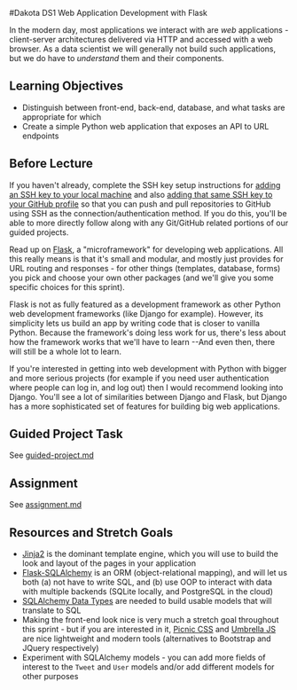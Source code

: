 #Dakota DS1 Web Application Development with Flask

In the modern day, most applications we interact with are *web* applications -
client-server architectures delivered via HTTP and accessed with a web browser.
As a data scientist we will generally not build such applications, but we do
have to *understand* them and their components.

## Learning Objectives

- Distinguish between front-end, back-end, database, and what tasks are
  appropriate for which
- Create a simple Python web application that exposes an API to URL endpoints

## Before Lecture

If you haven't already, complete the SSH key setup instructions for [adding an SSH key to your local machine](https://docs.github.com/en/authentication/connecting-to-github-with-ssh/generating-a-new-ssh-key-and-adding-it-to-the-ssh-agent) and also [adding that same SSH key to your GitHub profile](https://docs.github.com/en/authentication/connecting-to-github-with-ssh/adding-a-new-ssh-key-to-your-github-account) so that you can push and pull repositories to GitHub using SSH as the connection/authentication method. If you do this, you'll be able to more directly follow along with any Git/GitHub related portions of our guided projects. 

Read up on [Flask](http://flask.pocoo.org/), a "microframework" for developing
web applications. All this really means is that it's small and modular, and
mostly just provides for URL routing and responses - for other things
(templates, database, forms) you pick and choose your own other packages (and
we'll give you some specific choices for this sprint).

Flask is not as fully featured as a development framework as other Python web development frameworks (like Django for example). However, its simplicity lets us build an app by writing code that is closer to vanilla Python. Because the framework's doing less work for us, there's less about how the framework works that we'll have to learn --And even then, there will still be a whole lot to learn.

If you're interested in getting into web development with Python with bigger and more serious projects (for example if you need user authentication where people can log in, and log out) then I would recommend looking into Django. You'll see a lot of similarities between Django and Flask, but Django has a more sophisticated set of features for building big web applications.

## Guided Project Task

See [guided-project.md](https://github.com/LambdaSchool/DS-Unit-3-Sprint-3-Productization-and-Cloud/blob/master/module1-web-application-development-with-flask/guided-project.md)

## Assignment

See [assignment.md](https://github.com/LambdaSchool/DS-Unit-3-Sprint-3-Productization-and-Cloud/blob/master/module1-web-application-development-with-flask/assignment.md)

## Resources and Stretch Goals

- [Jinja2](http://jinja.pocoo.org/) is the dominant template engine, which you
  will use to build the look and layout of the pages in your application
- [Flask-SQLAlchemy](http://flask-sqlalchemy.pocoo.org/2.3/) is an ORM
  (object-relational mapping), and will let us both (a) not have to write SQL,
  and (b) use OOP to interact with data with multiple backends (SQLite locally,
  and PostgreSQL in the cloud)
- [SQLAlchemy Data Types](https://docs.sqlalchemy.org/en/latest/core/type_basics.html) are needed
  to build usable models that will translate to SQL
- Making the front-end look nice is very much a stretch goal throughout this
  sprint - but if you are interested in it, [Picnic CSS](https://picnicss.com/)
  and [Umbrella JS](https://umbrellajs.com/) are nice lightweight and modern
  tools (alternatives to Bootstrap and JQuery respectively)
- Experiment with SQLAlchemy models - you can add more fields of interest to the
  `Tweet` and `User` models and/or add different models for other purposes
